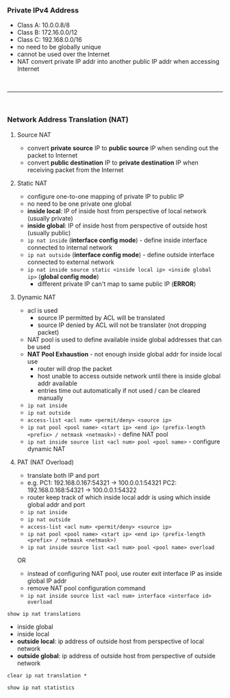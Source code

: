 ### Private IPv4 Address
- Class A: 10.0.0.8/8
- Class B: 172.16.0.0/12
- Class C: 192.168.0.0/16
- no need to be globally unique
- cannot be used over the Internet
- NAT convert private IP addr into another public IP addr when accessing Internet

<br>
<hr>
<br>

### Network Address Translation (NAT)
1. Source NAT
    - convert **private source** IP to **public source** IP when sending out the packet to Internet
    - convert **public destination** IP to **private destination** IP when receiving packet from the Internet

2. Static NAT
    - configure one-to-one mapping of private IP to public IP
    - no need to be one private one global
    - **inside local**: IP of inside host  from perspective of local network (usually private)
    - **inside global**: IP of inside host from perspective of outside host (usually public)
    - `ip nat inside` (**interface config mode**) - define inside interface connected to internal network
    - `ip nat outside` (**interface config mode**) - define outside interface connected to external network
    - `ip nat inside source static <inside local ip> <inside global ip>` (**global config mode**)
        - different private IP can't map to same public IP (**ERROR**)

3. Dynamic NAT
    - acl is used
        - source IP permitted by ACL will be translated
        - source IP denied by ACL will not be translater (not dropping packet)
    - NAT pool is used to define available inside global addresses that can be used
    - **NAT Pool Exhaustion** - not enough inside global addr for inside local use
        - router will drop the packet
        - host unable to access outside network until there is inside global addr available
        - entries time out automatically if not used / can be cleared manually
    - `ip nat inside`
    - `ip nat outside`
    - `access-list <acl num> <permit/deny> <source ip>`
    - `ip nat pool <pool name> <start ip> <end ip> (prefix-length <prefix> / netmask <netmask>)` - define NAT pool
    - `ip nat inside source list <acl num> pool <pool name>` - configure dynamic NAT

4. PAT (NAT Overload)
    - translate both IP and port
    - e.g. 
        PC1: 192.168.0.167:54321 -> 100.0.0.1:54321
        PC2: 192.168.0.168:54321 -> 100.0.0.1:54322
    - router keep track of which inside local addr is using which inside global addr and port
    - `ip nat inside`
    - `ip nat outside`
    - `access-list <acl num> <permit/deny> <source ip>`
    - `ip nat pool <pool name> <start ip> <end ip> (prefix-length <prefix> / netmask <netmask>)`
    - `ip nat inside source list <acl num> pool <pool name> overload`

    OR

    - instead of configuring NAT pool, use router exit interface IP as inside global IP addr
    - remove NAT pool configuration command
    - `ip nat inside source list <acl num> interface <interface id> overload`

`show ip nat translations`
- inside global
- inside local
- **outside local**: ip address of outside host from perspective of local network
- **outside global**: ip address of outside host from perspective of outside network

`clear ip nat translation *`

`show ip nat statistics`
